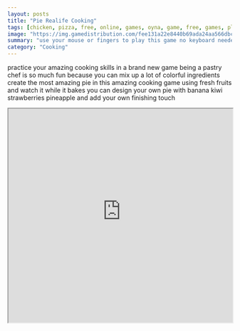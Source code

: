 ```yaml
---
layout: posts
title: "Pie Realife Cooking"
tags: [chicken, pizza, free, online, games, oyna, game, free, games, play, play, games]
image: "https://img.gamedistribution.com/fee131a22e8440b69ada24aa566dbc1a-512x384.jpeg"
summary: "use your mouse or fingers to play this game no keyboard needed  free online games oyna game free games play play games"
category: "Cooking"
---
```


practice your amazing cooking skills in a brand new game being a pastry chef is so much fun because you can mix up a lot of colorful ingredients create the most amazing pie in this amazing cooking game using fresh fruits and watch it while it bakes you can design your own pie with banana kiwi strawberries pineapple and add your own finishing touch

<iframe width="100%" height="480px;" src="https://html5.gamedistribution.com/fee131a22e8440b69ada24aa566dbc1a/"></iframe>